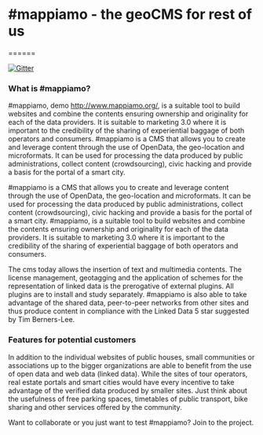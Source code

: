 # #mappiamo - the geoCMS for rest of us
======

[![Gitter](https://badges.gitter.im/Join%20Chat.svg)](https://gitter.im/mappiamo/mapi-geoCMS?utm_source=badge&utm_medium=badge&utm_campaign=pr-badge)


### What is #mappiamo?
 #mappiamo, demo http://www.mappiamo.org/, is a suitable tool to build websites and combine the contents ensuring ownership and originality for each of the data providers. It is suitable to marketing 3.0 where it is important to the credibility of the sharing of experiential baggage of both operators and consumers.
 #mappiamo is a CMS that allows you to create and leverage content through the use of OpenData, the geo-location and microformats. It can be used for processing the data produced by public administrations, collect content (crowdsourcing), civic hacking and provide a basis for the portal of a smart city.

 #mappiamo is a CMS that allows you to create and leverage content through the use of OpenData, the geo-location and microformats. It can be used for processing the data produced by public administrations, collect content (crowdsourcing), civic hacking and provide a basis for the portal of a smart city.
 #mappiamo, is a suitable tool to build websites and combine the contents ensuring ownership and originality for each of the data providers. It is suitable to marketing 3.0 where it is important to the credibility of the sharing of experiential baggage of both operators and consumers.

The cms today allows the insertion of text and multimedia contents. The license management, geotagging and the application of schemes for the representation of linked data is the prerogative of external plugins. All plugins are to install and study separately.
 #mappiamo is also able to take advantage of the shared data, peer-to-peer networks from other sites and thus produce content in compliance with the Linked Data 5 star suggested by Tim Berners-Lee.

### Features for potential customers
In addition to the individual websites of public houses, small communities or associations up to the bigger organizations are able to benefit from the use of open data and web data (linked data). While the sites of tour operators, real estate portals and smart cities would have every incentive to take advantage of the verified data produced by smaller sites.
Just think about the usefulness of free parking spaces, timetables of public transport, bike sharing and other services offered by the community.

Want to collaborate or you just want to test #mappiamo? Join to the project.
